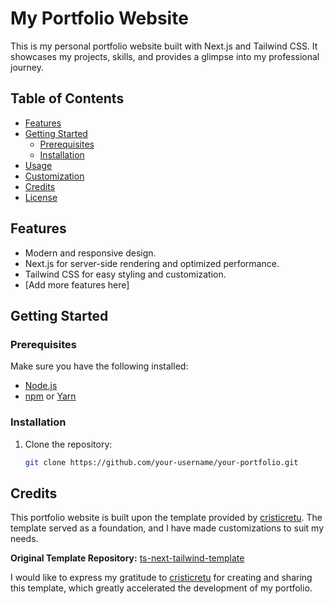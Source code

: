 # My Portfolio Website

This is my personal portfolio website built with Next.js and Tailwind CSS. It showcases my projects, skills, and provides a glimpse into my professional journey.

## Table of Contents

- [Features](#features)
- [Getting Started](#getting-started)
  - [Prerequisites](#prerequisites)
  - [Installation](#installation)
- [Usage](#usage)
- [Customization](#customization)
- [Credits](#credits)
- [License](#license)

## Features

- Modern and responsive design.
- Next.js for server-side rendering and optimized performance.
- Tailwind CSS for easy styling and customization.
- [Add more features here]

## Getting Started

### Prerequisites

Make sure you have the following installed:

- [Node.js](https://nodejs.org/)
- [npm](https://www.npmjs.com/) or [Yarn](https://yarnpkg.com/)

### Installation

1. Clone the repository:

   ```bash
   git clone https://github.com/your-username/your-portfolio.git
   ```

## Credits

This portfolio website is built upon the template provided by [cristicretu](https://github.com/cristicretu/ts-next-tailwind-template). The template served as a foundation, and I have made customizations to suit my needs.

**Original Template Repository:** [ts-next-tailwind-template](https://github.com/cristicretu/ts-next-tailwind-template)

I would like to express my gratitude to [cristicretu](https://github.com/cristicretu) for creating and sharing this template, which greatly accelerated the development of my portfolio.
